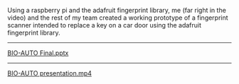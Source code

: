 Using a raspberry pi and the adafruit fingerprint library, me (far right in the video) and the rest of my team created a working prototype of a fingerprint scanner intended to replace a key on a car door using the adafruit fingerprint library.
___________________________________________________________________________________________________________
[BIO-AUTO Final.pptx](https://github.com/camster811/FingerprintScanner/files/13814692/BIO-AUTO.Final.pptx)
___________________________________________________________________________________________________________
[BIO-AUTO presentation.mp4](https://drive.google.com/file/d/1CQDBpYGdPxynA6Ku-19MXN2zQ_Y_yYBY/view?usp=sharing)
